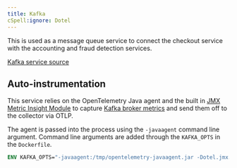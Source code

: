 ```yaml
---
title: Kafka
cSpell:ignore: Dotel
---
```


This is used as a message queue service to connect the checkout service with the
accounting and fraud detection services.

[Kafka service source](https://github.com/open-telemetry/opentelemetry-demo/blob/main/src/kafka/)

## Auto-instrumentation

This service relies on the OpenTelemetry Java agent and the built in
[JMX Metric Insight Module](https://github.com/open-telemetry/opentelemetry-java-instrumentation/tree/main/instrumentation/jmx-metrics/README.md)
to capture
[Kafka broker metrics](https://github.com/open-telemetry/opentelemetry-java-instrumentation/blob/main/instrumentation/jmx-metrics/javaagent/kafka-broker.md)
and send them off to the collector via OTLP.

The agent is passed into the process using the `-javaagent` command line
argument. Command line arguments are added through the `KAFKA_OPTS` in the
`Dockerfile`.

```dockerfile
ENV KAFKA_OPTS="-javaagent:/tmp/opentelemetry-javaagent.jar -Dotel.jmx.target.system=kafka-broker"
```
